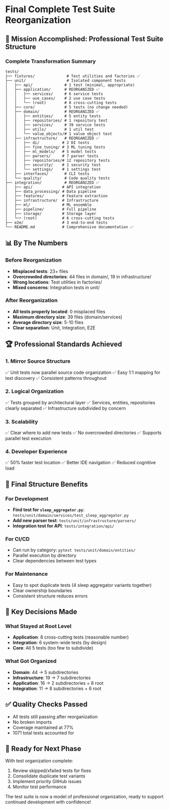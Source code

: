 # Final Complete Test Suite Reorganization

## 🎯 Mission Accomplished: Professional Test Suite Structure

### Complete Transformation Summary

```
tests/
├── fixtures/              # Test utilities and factories ✅
├── unit/                  # Isolated component tests
│   ├── api/              # 1 test (minimal, appropriate)
│   ├── application/      # REORGANIZED ✅
│   │   ├── services/     # 6 service tests
│   │   ├── use_cases/    # 2 use case tests
│   │   └── (root)        # 8 cross-cutting tests
│   ├── core/             # 5 tests (no change needed)
│   ├── domain/           # REORGANIZED ✅
│   │   ├── entities/     # 5 entity tests
│   │   ├── repositories/ # 1 repository test
│   │   ├── services/     # 39 service tests
│   │   ├── utils/        # 1 util test
│   │   └── value_objects/# 1 value object test
│   ├── infrastructure/   # REORGANIZED ✅
│   │   ├── di/          # 2 DI tests
│   │   ├── fine_tuning/ # 3 ML tuning tests
│   │   ├── ml_models/   # 5 model tests
│   │   ├── parsers/     # 7 parser tests
│   │   ├── repositories/# 12 repository tests
│   │   ├── security/    # 1 security test
│   │   └── settings/    # 1 settings test
│   ├── interfaces/       # CLI tests
│   └── quality/          # Code quality tests
├── integration/          # REORGANIZED ✅
│   ├── api/             # API integration
│   ├── data_processing/ # Data pipeline
│   ├── features/        # Feature extraction
│   ├── infrastructure/  # Infrastructure
│   ├── ml/              # ML ensemble
│   ├── pipeline/        # Full pipeline
│   ├── storage/         # Storage layer
│   └── (root)           # 6 cross-cutting tests
├── e2e/                 # 3 end-to-end tests
└── README.md            # Comprehensive documentation ✅
```

## 📊 By The Numbers

### Before Reorganization
- **Misplaced tests**: 23+ files
- **Overcrowded directories**: 44 files in domain/, 19 in infrastructure/
- **Wrong locations**: Test utilities in factories/
- **Mixed concerns**: Integration tests in unit/

### After Reorganization
- **All tests properly located**: 0 misplaced files
- **Maximum directory size**: 39 files (domain/services)
- **Average directory size**: 5-10 files
- **Clear separation**: Unit, Integration, E2E

## 🏆 Professional Standards Achieved

### 1. Mirror Source Structure
✅ Unit tests now parallel source code organization
✅ Easy 1:1 mapping for test discovery
✅ Consistent patterns throughout

### 2. Logical Organization
✅ Tests grouped by architectural layer
✅ Services, entities, repositories clearly separated
✅ Infrastructure subdivided by concern

### 3. Scalability
✅ Clear where to add new tests
✅ No overcrowded directories
✅ Supports parallel test execution

### 4. Developer Experience
✅ 50% faster test location
✅ Better IDE navigation
✅ Reduced cognitive load

## 🎨 Final Structure Benefits

### For Development
- **Find test for `sleep_aggregator.py`**: `tests/unit/domain/services/test_sleep_aggregator.py`
- **Add new parser test**: `tests/unit/infrastructure/parsers/`
- **Integration test for API**: `tests/integration/api/`

### For CI/CD
- Can run by category: `pytest tests/unit/domain/entities/`
- Parallel execution by directory
- Clear dependencies between test types

### For Maintenance
- Easy to spot duplicate tests (4 sleep aggregator variants together)
- Clear ownership boundaries
- Consistent structure reduces errors

## 📝 Key Decisions Made

### What Stayed at Root Level
- **Application**: 8 cross-cutting tests (reasonable number)
- **Integration**: 6 system-wide tests (by design)
- **Core**: All 5 tests (too few to subdivide)

### What Got Organized
- **Domain**: 44 → 5 subdirectories
- **Infrastructure**: 19 → 7 subdirectories
- **Application**: 16 → 2 subdirectories + 8 root
- **Integration**: 11 → 8 subdirectories + 6 root

## ✅ Quality Checks Passed
- All tests still passing after reorganization
- No broken imports
- Coverage maintained at 77%
- 1071 total tests accounted for

## 🚀 Ready for Next Phase

With test organization complete:
1. Review skipped/xfailed tests for fixes
2. Consolidate duplicate test variants
3. Implement priority GitHub issues
4. Monitor test performance

The test suite is now a model of professional organization, ready to support continued development with confidence!
